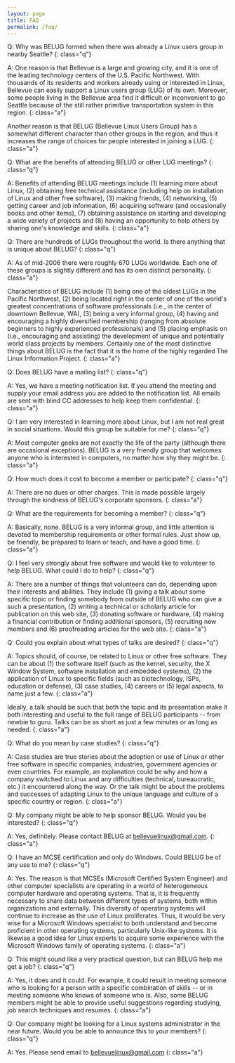 ```yaml
---
layout: page
title: FAQ
permalink: /faq/
---
```


Q: Why was BELUG formed when there was already a Linux users group in nearby Seattle?
{: class="q"}

A: One reason is that Bellevue is a large and growing city, and it is one of the leading technology centers of the U.S. Pacific Northwest. With thousands of its residents and workers already using or interested in Linux, Bellevue can easily support a Linux users group (LUG) of its own. Moreover, some people living in the Bellevue area find it difficult or inconvenient to go Seattle because of the still rather primitive transportation system in this region.
{: class="a"}

Another reason is that BELUG (Bellevue Linux Users Group) has a somewhat different character than other groups in the region, and thus it increases the range of choices for people interested in joining a LUG.
{: class="a"}

Q: What are the benefits of attending BELUG or other LUG meetings?
{: class="q"}

A: Benefits of attending BELUG meetings include (1) learning more about Linux, (2) obtaining free technical assistance (including help on installation of Linux and other free software), (3) making friends, (4) networking, (5) getting career and job information, (6) acquiring software (and occasionally books and other items), (7) obtaining assistance on starting and developing a wide variety of projects and (8) having an opportunity to help others by sharing one's knowledge and skills.
{: class="a"}

Q: There are hundreds of LUGs throughout the world. Is there anything that is unique about BELUG?
{: class="q"}

A: As of mid-2006 there were roughly 670 LUGs worldwide. Each one of these groups is slightly different and has its own distinct personality.
{: class="a"}

Characteristics of BELUG include (1) being one of the oldest LUGs in the Pacific Northwest, (2) being located right in the center of one of the world's greatest concentrations of software professionals (i.e., in the center of downtown Bellevue, WA), (3) being a very informal group, (4) having and encouraging a highly diversified membership (ranging from absolute beginners to highly experienced professionals) and (5) placing emphasis on (i.e., encouraging and assisting) the development of unique and potentially world class projects by members. Certainly one of the most distinctive things about BELUG is the fact that it is the home of the highly regarded The Linux Information Project.
{: class="a"}

Q: Does BELUG have a mailing list?
{: class="q"}

A: Yes, we have a meeting notification list. If you attend the meeting and supply your email address you are added to the notification list. All emails are sent with blind CC addresses to help keep them confidential.
{: class="a"}

Q: I am very interested in learning more about Linux, but I am not real great in social situations. Would this group be suitable for me?
{: class="q"}

A: Most computer geeks are not exactly the life of the party (although there are occasional exceptions). BELUG is a very friendly group that welcomes anyone who is interested in computers, no matter how shy they might be.
{: class="a"}

Q: How much does it cost to become a member or participate?
{: class="q"}

A: There are no dues or other charges. This is made possible largely through the kindness of BELUG's corporate sponsors.
{: class="a"}

Q: What are the requirements for becoming a member?
{: class="q"}

A: Basically, none. BELUG is a very informal group, and little attention is devoted to membership requirements or other formal rules. Just show up, be friendly, be prepared to learn or teach, and have a good time.
{: class="a"}

Q: I feel very strongly about free software and would like to volunteer to help BELUG. What could I do to help?
{: class="q"}

A: There are a number of things that volunteers can do, depending upon their interests and abilities. They include (1) giving a talk about some specific topic or finding somebody from outside of BELUG who can give a such a presentation, (2) writing a technical or scholarly article for publication on this web site, (3) donating software or hardware, (4) making a financial contribution or finding additional sponsors, (5) recruiting new members and (6) proofreading articles for the web site.
{: class="a"}

Q: Could you explain about what types of talks are desired?
{: class="q"}

A: Topics should, of course, be related to Linux or other free software. They can be about (1) the software itself (such as the kernel, security, the X Window System, software installation and embedded systems), (2) the application of Linux to specific fields (such as biotechnology, ISPs, education or defense), (3) case studies, (4) careers or (5) legal aspects, to name just a few.
{: class="a"}

Ideally, a talk should be such that both the topic and its presentation make it both interesting and useful to the full range of BELUG participants -- from newbie to guru. Talks can be as short as just a few minutes or as long as needed.
{: class="a"}

Q: What do you mean by case studies?
{: class="q"}

A: Case studies are true stories about the adoption or use of Linux or other free software in specific companies, industries, government agencies or even countries. For example, an explanation could be why and how a company switched to Linux and any difficulties (technical, bureaucratic, etc.) it encountered along the way. Or the talk might be about the problems and successes of adapting Linux to the unique language and culture of a specific country or region.
{: class="a"}

Q: My company might be able to help sponsor BELUG. Would you be interested?
{: class="q"}

A: Yes, definitely. Please contact BELUG at bellevuelinux@gmail.com.
{: class="a"}

Q: I have an MCSE certification and only do Windows. Could BELUG be of any use to me?
{: class="q"}

A: Yes. The reason is that MCSEs (Microsoft Certified System Engineer) and other computer specialists are operating in a world of heterogeneous computer hardware and operating systems. That is, it is frequently necessary to share data between different types of systems, both within organizations and externally. This diversity of operating systems will continue to increase as the use of Linux proliferates. Thus, it would be very wise for a Microsoft Windows specialist to both understand and become proficient in other operating systems, particularly Unix-like systems. It is likewise a good idea for Linux experts to acquire some experience with the Microsoft Windows family of operating systems.
{: class="a"}

Q: This might sound like a very practical question, but can BELUG help me get a job?
{: class="q"}

A: Yes, it does and it could. For example, it could result in meeting someone who is looking for a person with a specific combination of skills -- or in meeting someone who knows of someone who is. Also, some BELUG members might be able to provide useful suggestions regarding studying, job search techniques and resumes.
{: class="a"}

Q: Our company might be looking for a Linux systems administrator in the near future. Would you be able to announce this to your members?
{: class="q"}

A: Yes. Please send email to bellevuelinux@gmail.com
{: class="a"}

